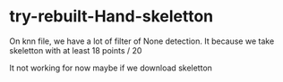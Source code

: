 # try-rebuilt-Hand-skeletton

On knn file, we have a lot of filter of None detection. It because we take skeletton with at least 18 points / 20

It not working for now maybe if we download skeletton


